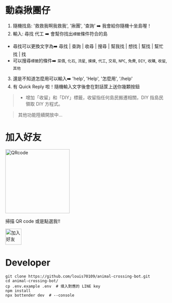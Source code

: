 
# 動森揪團仔

1. 隨機找島: '救救我啊我救我', '揪團', '查詢' ➡️ 我會給你隨機十坐島喔！
2. 輸入: 尋找 代工 ➡️ 會幫你找出`標籤`條件符合的島
  - 尋找可以更換文字為➡️ 尋找 | 查詢 | 收尋 | 搜尋 | 幫我找 | 想找 | 幫找 | 幫忙找 | 找
  - 可以搜尋`標籤`的條件➡️ `菜價`, `化石`, `流星`, `摸摸`, `代工`, `交易`, `NPC`, `免費`, `DIY`, `收購`, `收留`, `其他`
3. 還是不知道怎麼用可以輸入➡️ 'help', 'Help', '怎麼用', '/help'
4. 有 Quick Reply 啦！隨機輸入文字後會在對話筐上送你幾顆按鈕


> - 增加「收留」和「DIY」標籤，收留指任何島民搬遷相關，DIY 指島民領取 DIY 方程式。

> 其他功能陸續開放中...

# 加入好友

<img height="200" border="0" alt="QRcode" src="https://i.imgur.com/b1nlXa6.png">

掃描 QR code 或是點選我!!

<a href="https://line.me/R/ti/p/%40217vobcy"><img height="50" border="0" alt="加入好友" src="https://scdn.line-apps.com/n/line_add_friends/btn/zh-Hant.png"></a>


# Developer

```
git clone https://github.com/louis70109/animal-crossing-bot.git
cd animal-crossing-bot/
cp .env.example .env  # 填入對應的 LINE key
npm install
npx bottender dev  # --console
```
